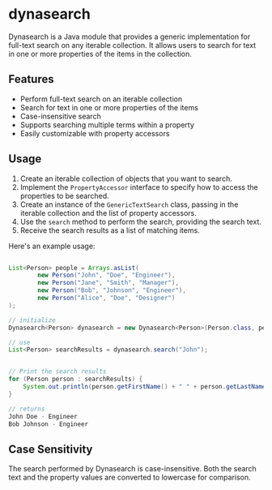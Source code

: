 # dynasearch

Dynasearch is a Java module that provides a generic implementation for full-text search on any iterable collection. It allows users to search for text in one or more properties of the items in the collection.

## Features

- Perform full-text search on an iterable collection
- Search for text in one or more properties of the items
- Case-insensitive search
- Supports searching multiple terms within a property
- Easily customizable with property accessors

## Usage

1. Create an iterable collection of objects that you want to search.
2. Implement the `PropertyAccessor` interface to specify how to access the properties to be searched.
3. Create an instance of the `GenericTextSearch` class, passing in the iterable collection and the list of property accessors.
4. Use the `search` method to perform the search, providing the search text.
5. Receive the search results as a list of matching items.

Here's an example usage:

```java

List<Person> people = Arrays.asList(
        new Person("John", "Doe", "Engineer"),
        new Person("Jane", "Smith", "Manager"),
        new Person("Bob", "Johnson", "Engineer"),
        new Person("Alice", "Doe", "Designer")
);

// initialize
Dynasearch<Person> dynasearch = new Dynasearch<Person>(Person.class, people);

// use
List<Person> searchResults = dynasearch.search("John");


// Print the search results
for (Person person : searchResults) {
    System.out.println(person.getFirstName() + " " + person.getLastName() + " - " + person.getJobTitle());
}

// returns
John Doe - Engineer
Bob Johnson - Engineer
```

## Case Sensitivity

The search performed by Dynasearch is case-insensitive. Both the search text and the property values are converted to lowercase for comparison.
